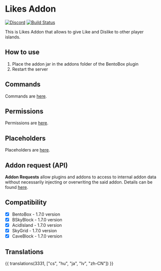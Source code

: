 # Likes Addon
[![Discord](https://img.shields.io/discord/272499714048524288.svg?logo=discord)](https://discord.bentobox.world)
[![Build Status](https://ci.codemc.org/buildStatus/icon?job=BentoBoxWorld/Likes)](https://ci.codemc.org/job/BentoBoxWorld/job/Likes/)

This is Likes Addon that allows to give Like and Dislike to other player islands.

## How to use

1. Place the addon jar in the addons folder of the BentoBox plugin
2. Restart the server

## Commands

Commands are [here](Commands).

## Permissions

Permissions are [here](Permissions).

## Placeholders

Placeholders are [here](Placeholders).


## Addon request (API)

**Addon Requests** allow plugins and addons to access to internal addon data without necessarily injecting or overwriting the said addon.
Details can be found [here](Addon-Request).

## Compatibility

- [x] BentoBox - 1.7.0 version
- [x] BSkyBlock - 1.7.0 version
- [x] AcidIsland - 1.7.0 version
- [x] SkyGrid - 1.7.0 version
- [x] CaveBlock - 1.7.0 version

## Translations

{{ translations(3331, ["cs", "hu", "ja", "lv", "zh-CN"]) }}
